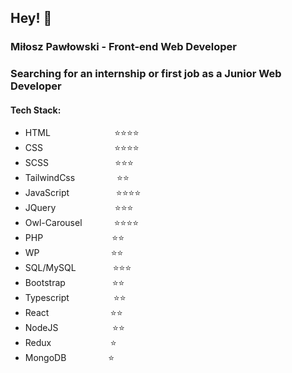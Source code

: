 ## Hey! 👋

### Miłosz Pawłowski - Front-end Web Developer
### Searching for an internship or first job as a Junior Web Developer


#### Tech Stack:
- HTML &nbsp;&nbsp;&nbsp;&nbsp;&nbsp;&nbsp;&nbsp;&nbsp;&nbsp;&nbsp;&nbsp;&nbsp;&nbsp;&nbsp;&nbsp;&nbsp;&nbsp;&nbsp;&nbsp;&nbsp;&nbsp;&nbsp;&nbsp;&nbsp;&nbsp;⭐⭐⭐⭐
- CSS &nbsp;&nbsp;&nbsp;&nbsp;&nbsp;&nbsp;&nbsp;&nbsp;&nbsp;&nbsp;&nbsp;&nbsp;&nbsp;&nbsp;&nbsp;&nbsp;&nbsp;&nbsp;&nbsp;&nbsp;&nbsp;&nbsp;&nbsp;&nbsp;&nbsp;&nbsp;&nbsp; ⭐⭐⭐⭐
- SCSS &nbsp;&nbsp;&nbsp;&nbsp;&nbsp;&nbsp;&nbsp;&nbsp;&nbsp;&nbsp;&nbsp;&nbsp;&nbsp;&nbsp;&nbsp;&nbsp;&nbsp;&nbsp;&nbsp;&nbsp;&nbsp;&nbsp;&nbsp;&nbsp;&nbsp;&nbsp;⭐⭐⭐
- TailwindCss &nbsp;&nbsp;&nbsp;&nbsp;&nbsp;&nbsp;&nbsp;&nbsp;&nbsp;&nbsp;&nbsp;&nbsp;&nbsp;&nbsp;&nbsp; ⭐⭐
- JavaScript &nbsp;&nbsp;&nbsp;&nbsp;&nbsp;&nbsp;&nbsp;&nbsp;&nbsp;&nbsp;&nbsp;&nbsp;&nbsp;&nbsp;&nbsp;&nbsp;&nbsp;&nbsp;⭐⭐⭐⭐
- JQuery &nbsp;&nbsp;&nbsp;&nbsp;&nbsp;&nbsp;&nbsp;&nbsp;&nbsp;&nbsp;&nbsp;&nbsp;&nbsp;&nbsp;&nbsp;&nbsp;&nbsp;&nbsp;&nbsp;&nbsp;&nbsp;&nbsp;                      ⭐⭐⭐
- Owl-Carousel &nbsp;&nbsp;&nbsp;&nbsp;&nbsp;&nbsp;&nbsp;&nbsp;&nbsp;&nbsp;&nbsp; ⭐⭐⭐⭐
- PHP &nbsp;&nbsp;&nbsp;&nbsp;&nbsp;&nbsp;&nbsp;&nbsp;&nbsp;&nbsp;&nbsp;&nbsp;&nbsp;&nbsp;&nbsp;&nbsp;&nbsp;&nbsp;&nbsp;&nbsp;&nbsp;&nbsp;&nbsp;&nbsp;&nbsp;&nbsp; ⭐⭐
- WP &nbsp;&nbsp;&nbsp;&nbsp;&nbsp;&nbsp;&nbsp;&nbsp;&nbsp;&nbsp;&nbsp;&nbsp;&nbsp;&nbsp;&nbsp;&nbsp;&nbsp;&nbsp;&nbsp;&nbsp;&nbsp;&nbsp;&nbsp;&nbsp;&nbsp;&nbsp;&nbsp; ⭐⭐
- SQL/MySQL &nbsp;&nbsp;&nbsp;&nbsp;&nbsp;&nbsp;&nbsp;&nbsp;&nbsp;&nbsp;&nbsp;&nbsp;&nbsp; ⭐⭐⭐
- Bootstrap &nbsp;&nbsp;&nbsp;&nbsp;&nbsp;&nbsp;&nbsp;&nbsp;&nbsp;&nbsp;&nbsp;&nbsp;&nbsp;&nbsp;&nbsp;&nbsp;&nbsp; ⭐⭐
- Typescript &nbsp;&nbsp;&nbsp;&nbsp;&nbsp;&nbsp;&nbsp;&nbsp;&nbsp;&nbsp;&nbsp;&nbsp;&nbsp;&nbsp;&nbsp;&nbsp; ⭐⭐
- React &nbsp;&nbsp;&nbsp;&nbsp;&nbsp;&nbsp;&nbsp;&nbsp;&nbsp;&nbsp;&nbsp;&nbsp;&nbsp;&nbsp;&nbsp;&nbsp;&nbsp;&nbsp;&nbsp;&nbsp;&nbsp;&nbsp;&nbsp; ⭐⭐
- NodeJS &nbsp;&nbsp;&nbsp;&nbsp;&nbsp;&nbsp;&nbsp;&nbsp;&nbsp;&nbsp;&nbsp;&nbsp;&nbsp;&nbsp;&nbsp;&nbsp;&nbsp;&nbsp;&nbsp;&nbsp; ⭐⭐
- Redux &nbsp;&nbsp;&nbsp;&nbsp;&nbsp;&nbsp;&nbsp;&nbsp;&nbsp;&nbsp;&nbsp;&nbsp;&nbsp;&nbsp;&nbsp;&nbsp;&nbsp;&nbsp;&nbsp;&nbsp;&nbsp;&nbsp; ⭐
- MongoDB &nbsp;&nbsp;&nbsp;&nbsp;&nbsp;&nbsp;&nbsp;&nbsp;&nbsp;&nbsp;&nbsp;&nbsp;&nbsp;&nbsp;&nbsp; ⭐
